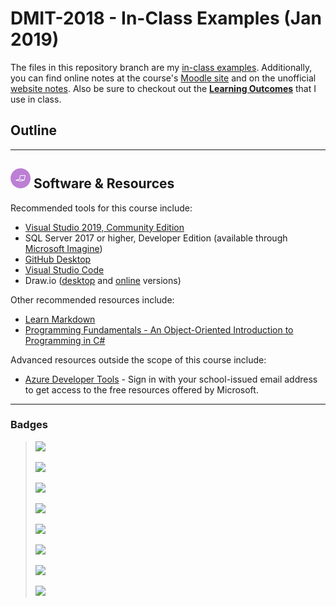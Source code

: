 # DMIT-2018 - In-Class Examples (Jan 2019)

The files in this repository branch are my [in-class examples](./src/ReadMe.md). Additionally, you can find online notes at the course's [Moodle site](https://moodle.nait.ca) and on the unofficial [website notes](https://dmit-2018.github.io). Also be sure to checkout out the [**Learning Outcomes**](https://dmit-2018.github.io/about/LOGs.html) that I use in class.

## Outline

----

## ![Software et.al.](./docs/images/code.png) Software & Resources

Recommended tools for this course include:

- [Visual Studio 2019, Community Edition](https://visualstudio.microsoft.com/)
- SQL Server 2017 or higher, Developer Edition (available through [Microsoft Imagine](https://e5.onthehub.com/WebStore/OfferingDetails.aspx?o=32dd97ce-e6ad-e711-80f7-000d3af41938&ws=3511aead-a58b-e011-969d-0030487d8897&vsro=8))
- [GitHub Desktop](https://desktop.github.com)
- [Visual Studio Code](https://code.visualstudio.com)
- Draw.io ([desktop](https://about.draw.io/integrations/#integrations_offline) and [online](https://draw.io) versions)

Other recommended resources include:

- [Learn Markdown](https://commonmark.org/help/)
- [Programming Fundamentals - An Object-Oriented Introduction to Programming in C#](https://programming-0101.github.io/TheBook/)

Advanced resources outside the scope of this course include:

- [Azure Developer Tools](https://azureforeducation.microsoft.com/devtools) - Sign in with your school-issued email address to get access to the free resources offered by Microsoft.

----

### Badges

> ![](https://img.shields.io/badge/Documentation%20Status-100%25%20Complete-blue)
>
> ![](https://img.shields.io/badge/Documentation%20Status-~90%25%20Mostly%20Complete-brightgreen)
>
> ![](https://img.shields.io/badge/Documentation%20Status-~70%25%20+%20Usable-yellow)
>
> ![](https://img.shields.io/badge/Documentation%20Status-40--70%25%20Incomplete/Draft-orange)
>
>  ![](https://img.shields.io/badge/Documentation%20Status-10--40%25%20Rough%20Outline-red)
>
>  ![](https://img.shields.io/badge/Documentation%20Status-~10%25%20Minimal%20Outline-lightgrey)
>
> ![](https://img.shields.io/badge/Documentation%20Status-~70--90%25-blueviolet)
>
>  ![](https://img.shields.io/badge/Documentation%20Status-~70--90%25-green)
